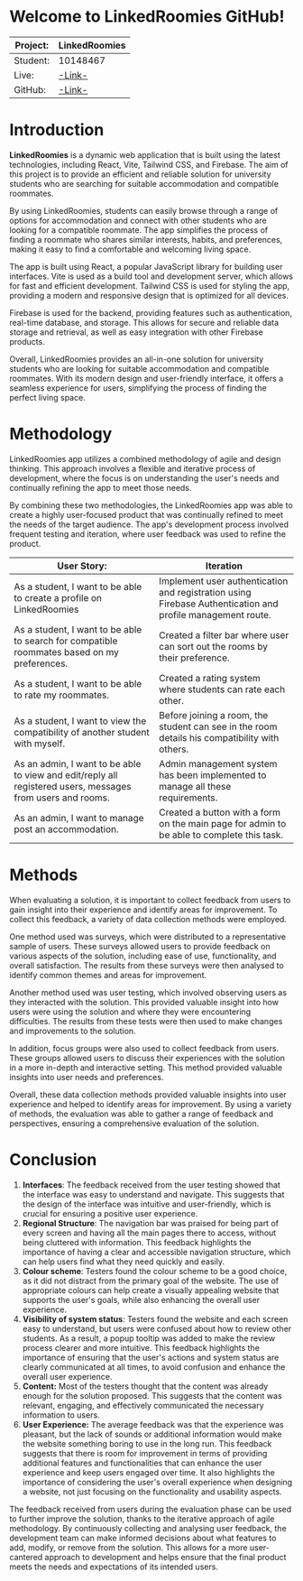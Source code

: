 
# Welcome to LinkedRoomies GitHub!

  

|Project:|LinkedRoomies |
|---------------------|-------------------------------|
|Student:|10148467 |
|Live:|[-Link-](https://linkroomie.web.app)| |
|GitHub:|[-Link-](https://github.com/mihaicc30/LinkedRoomies)| |

  

  # Introduction

**LinkedRoomies** is a dynamic web application that is built using the latest technologies, including React, Vite, Tailwind CSS, and Firebase. The aim of this project is to provide an efficient and reliable solution for university students who are searching for suitable accommodation and compatible roommates.

By using LinkedRoomies, students can easily browse through a range of options for accommodation and connect with other students who are looking for a compatible roommate. The app simplifies the process of finding a roommate who shares similar interests, habits, and preferences, making it easy to find a comfortable and welcoming living space.

The app is built using React, a popular JavaScript library for building user interfaces. Vite is used as a build tool and development server, which allows for fast and efficient development. Tailwind CSS is used for styling the app, providing a modern and responsive design that is optimized for all devices.

Firebase is used for the backend, providing features such as authentication, real-time database, and storage. This allows for secure and reliable data storage and retrieval, as well as easy integration with other Firebase products.

Overall, LinkedRoomies provides an all-in-one solution for university students who are looking for suitable accommodation and compatible roommates. With its modern design and user-friendly interface, it offers a seamless experience for users, simplifying the process of finding the perfect living space.

# Methodology

LinkedRoomies app utilizes a combined methodology of agile and design thinking. This approach involves a flexible and iterative process of development, where the focus is on understanding the user's needs and continually refining the app to meet those needs.

By combining these two methodologies, the LinkedRoomies app was able to create a highly user-focused product that was continually refined to meet the needs of the target audience. The app's development process involved frequent testing and iteration, where user feedback was used to refine the product.

|User Story:|Iteration|
|---------------------|-------------------------------|
|As a student, I want to be able to create a profile on LinkedRoomies |Implement user authentication and registration using Firebase Authentication and profile management route. |
|As a student, I want to be able to search for compatible roommates based on my preferences.| Created a filter bar where user can sort out the rooms by their preference.|
|As a student, I want to be able to rate my roommates.| Created a rating system where students can rate each other.  |
|As a student, I want to view the compatibility of another student with myself.| Before joining a room, the student can see in the room details his compatibility with others.|
|As an admin, I want to be able to view and edit/reply all registered users, messages from users and rooms.| Admin management system has been implemented to manage all these requirements.|
|As an admin, I want to manage post an accommodation.| Created a button with a form on the main page for admin to be able to complete this task.|

# Methods

When evaluating a solution, it is important to collect feedback from users to gain insight into their experience and identify areas for improvement. To collect this feedback, a variety of data collection methods were employed.

One method used was surveys, which were distributed to a representative sample of users. These surveys allowed users to provide feedback on various aspects of the solution, including ease of use, functionality, and overall satisfaction. The results from these surveys were then analysed to identify common themes and areas for improvement.

Another method used was user testing, which involved observing users as they interacted with the solution. This provided valuable insight into how users were using the solution and where they were encountering difficulties. The results from these tests were then used to make changes and improvements to the solution.

In addition, focus groups were also used to collect feedback from users. These groups allowed users to discuss their experiences with the solution in a more in-depth and interactive setting. This method provided valuable insights into user needs and preferences.

Overall, these data collection methods provided valuable insights into user experience and helped to identify areas for improvement. By using a variety of methods, the evaluation was able to gather a range of feedback and perspectives, ensuring a comprehensive evaluation of the solution.

# Conclusion
  

1.  **Interfaces**: The feedback received from the user testing showed that the interface was easy to understand and navigate. This suggests that the design of the interface was intuitive and user-friendly, which is crucial for ensuring a positive user experience.
2.  **Regional Structure**: The navigation bar was praised for being part of every screen and having all the main pages there to access, without being cluttered with information. This feedback highlights the importance of having a clear and accessible navigation structure, which can help users find what they need quickly and easily.
3.  **Colour scheme**: Testers found the colour scheme to be a good choice, as it did not distract from the primary goal of the website. The use of appropriate colours can help create a visually appealing website that supports the user's goals, while also enhancing the overall user experience.
4.  **Visibility of system status**: Testers found the website and each screen easy to understand, but users were confused about how to review other students. As a result, a popup tooltip was added to make the review process clearer and more intuitive. This feedback highlights the importance of ensuring that the user's actions and system status are clearly communicated at all times, to avoid confusion and enhance the overall user experience.
5.  **Content:** Most of the testers thought that the content was already enough for the solution proposed. This suggests that the content was relevant, engaging, and effectively communicated the necessary information to users.
6.  **User Experience:** The average feedback was that the experience was pleasant, but the lack of sounds or additional information would make the website something boring to use in the long run. This feedback suggests that there is room for improvement in terms of providing additional features and functionalities that can enhance the user experience and keep users engaged over time. It also highlights the importance of considering the user's overall experience when designing a website, not just focusing on the functionality and usability aspects.

The feedback received from users during the evaluation phase can be used to further improve the solution, thanks to the iterative approach of agile methodology. By continuously collecting and analysing user feedback, the development team can make informed decisions about what features to add, modify, or remove from the solution. This allows for a more user-cantered approach to development and helps ensure that the final product meets the needs and expectations of its intended users.